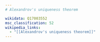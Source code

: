 ```yaml
---
# Alexandrov's uniqueness theorem

wikidata: Q17003552
msc_classification: 52
wikipedia_links:
  - "[[Alexandrov's uniqueness theorem]]"
---
```

